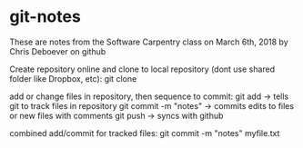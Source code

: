 # git-notes

These are notes from the Software Carpentry class on March 6th, 2018 by Chris Deboever on github

Create repository online and clone to local repository (dont use shared folder like Dropbox, etc):
git clone <link from github>

add or change files in repository, then sequence to commit:
git add -> tells git to track files in repository
git commit -m "notes" -> commits edits to files or new files with comments
git push -> syncs with github

combined add/commit for tracked files:
git commit -m "notes" myfile.txt
